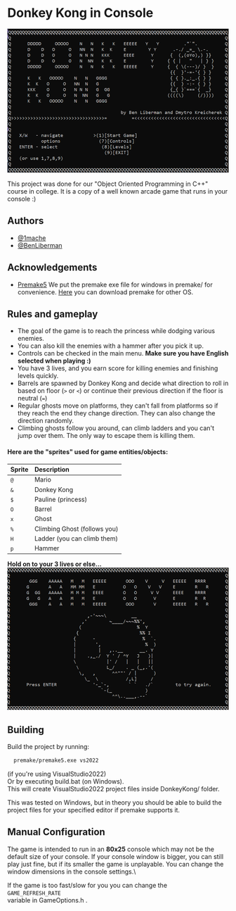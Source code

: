
# Donkey Kong in Console


![Menu](https://github.com/1mache/DonkeyKongCPP/blob/main/screenshots/menu.png)

This project was done for our "Object Oriented Programming in C++" course in college. It is a copy of a well known arcade game that runs in your console :)


## Authors

- [@1mache](https://www.github.com/1mache)
- [@BenLiberman](https://github.com/Ben-GitCode)
## Acknowledgements

 - [Premake5](https://github.com/premake/premake-core)
We put the premake exe file for windows in premake/ for convenience. [Here](https://premake.github.io/download) you can download premake for other OS.

## Rules and gameplay
- The goal of the game is to reach the princess while dodging various enemies.
- You can also kill the enemies with a hammer after you pick it up.
- Controls can be checked in the main menu. **Make sure you have English selected when playing :)**
- You have 3 lives, and you earn score for killing enemies and finishing levels quickly.
- Barrels are spawned by Donkey Kong and decide what direction to roll in based on floor (`>` or `<`) or continue their previous direction if the floor is neutral (`=`)
- Regular ghosts move on platforms, they can't fall from platforms so if they reach the end they change direction. They can also change the direction randomly.
- Climbing ghosts follow you around, can climb ladders and you can't jump over them. The only way to escape them is killing them.

#### Here are the "sprites" used for game entities/objects:
| Sprite | Description                          |
| :-------- | :-------------------------------- |
| `@`       | Mario  |
| `&`       | Donkey Kong  |
| `$`       | Pauline (princess)  |
| `O`       | Barrel |
| `x`       | Ghost  |
| `%`       | Climbing Ghost (follows you) |
| `H`       | Ladder (you can climb them) |
| `p`       | Hammer |

**Hold on to your 3 lives or else...**
![Menu](https://github.com/1mache/DonkeyKongCPP/blob/main/screenshots/gameOver.png)

## Building

Build the project by running:
```bash
  premake/premake5.exe vs2022
```
(if you're using VisualStudio2022)\
Or by executing build.bat (on Windows).\
This will create VisualStudio2022 project files inside DonkeyKong/ folder.

This was tested on Windows, but in theory you should be able to build the project files for your specified editor if premake supports it.

## Manual Configuration

The game is intended to run in an **80x25** console which may not be the default size of your console. If your console window is bigger, you can still play just fine, but if its smaller the game is unplayable. You can change the window dimensions in the console settings.\

If the game is too fast/slow for you you can change the\
`GAME_REFRESH_RATE`\
variable in GameOptions.h .  
